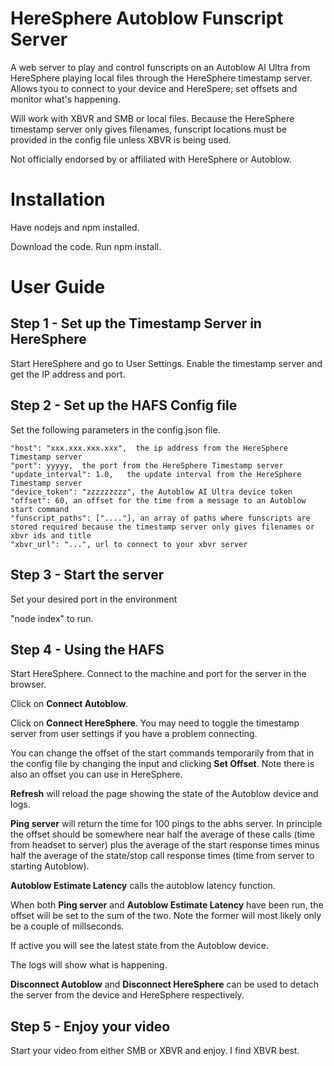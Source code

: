 # HereSphere Autoblow Funscript Server

A web server to play and control funscripts on an Autoblow AI Ultra from HereSphere playing local files through the HereSphere timestamp server. Allows tyou to connect to your device and HereSpere; set offsets and monitor what's happening.

Will work with XBVR and SMB or local files. Because the HereSphere timestamp server only gives filenames, funscript locations must be provided in the config file unless XBVR is being used. 

Not officially endorsed by or affiliated with HereSphere or Autoblow.

# Installation

Have nodejs and npm installed.

Download the code. Run npm install. 

# User Guide

## Step 1 - Set up the Timestamp Server in HereSphere

Start HereSphere and go to User Settings. Enable the timestamp server and get the IP address and port.

## Step 2 - Set up the HAFS Config file

Set the following parameters in the config.json file.

    "host": "xxx.xxx.xxx.xxx",  the ip address from the HereSphere Timestamp server
    "port": yyyyy,  the port from the HereSphere Timestamp server
    "update_interval": 1.0,   the update interval from the HereSphere Timestamp server
    "device_token": "zzzzzzzzz", the Autoblow AI Ultra device token
    "offset": 60, an offset for the time from a message to an Autoblow start command
    "funscript_paths": ["...."], an array of paths where funscripts are stored required because the timestamp server only gives filenames or xbvr ids and title
    "xbvr_url": "...", url to connect to your xbvr server

## Step 3 - Start the server

Set your desired port in the environment

"node index" to run.

## Step 4 - Using the HAFS

Start HereSphere. Connect to the machine and port for the server in the browser.

Click on **Connect Autoblow**. 

Click on **Connect HereSphere**. You may need to toggle the timestamp server from user settings if you have a problem connecting.

You can change the offset of the start commands temporarily from that in the config file by changing the input and clicking **Set Offset**. Note there is also an offset you can use in HereSphere.

**Refresh** will reload the page showing the state of the Autoblow device and logs.

**Ping server** will return the time for 100 pings to the abhs server. In principle the offset should be somewhere near half the average of these calls (time from headset to server) plus the average of the start response times minus half the average of the state/stop call response times (time from server to starting Autoblow).

**Autoblow Estimate Latency** calls the autoblow latency function.

When both **Ping server** and **Autoblow Estimate Latency** have been run, the offset will be set to the sum of the two. Note the former will most likely only be a couple of millseconds.

If active you will see the latest state from the Autoblow device.

The logs will show what is happening.

**Disconnect Autoblow** and **Disconnect HereSphere** can be used to detach the server from the device and HereSphere respectively.

## Step 5 - Enjoy your video

Start your video from either SMB or XBVR and enjoy. I find XBVR best.

